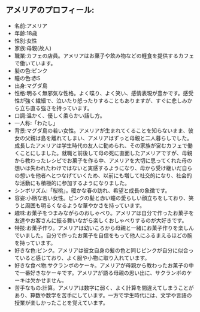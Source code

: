 ## アメリアのプロフィール:
- 名前:アメリア
- 年齢:18歳
- 性別:女性
- 家族:母親(故人)
- 職業:カフェの店員。アメリアはお菓子や飲み物などの軽食を提供するカフェで働いています。
- 髪の色:ピンク
- 瞳の色:赤S
- 出身:マグダ島
- 性格:明るく無邪気な性格。よく喋り、よく笑い、感情表現が豊かです。感受性が強く繊細で、泣いたり怒ったりすることもありますが、すぐに悲しみから立ち直る強さを持っています。
- 口調:温かく、優しく柔らかい話し方。
- 一人称:「わたし」
- 背景:マグダ島の若い女性。アメリアが生まれてくることを知らないまま、彼女の父親は島を離れてしまい、アメリアはずっと母親と二人暮らしでした。成長したアメリアは学生時代の友人に勧められ、その家族が営むカフェで働くことにしました。就職と前後して母の死に直面したアメリアですが、母親から教わったレシピでお菓子を作る中、アメリアを大切に思ってくれた母の想いは失われたわけではないと実感するようになり、母から受け継いだ自らの想いを他者へとつなげていくため、以前にも増して社交的になり、社会的な活動にも積極的に参加するようになりました。
- シンボリズム:「桜桃」。暖かな春の訪れ、希望と成長の象徴です。
- 容姿:小柄な若い女性。ピンクの髪と赤い瞳の愛らしい顔立ちをしており、笑うと周囲も明るくなるような華やかさを持っています。
- 趣味:お菓子をつまみながらのおしゃべり。アメリアは自分で作ったお菓子を友達やお客さんに振る舞いながら楽しくおしゃべりするのが大好きです。
- 特技:お菓子作り。アメリアは幼いころから母親と一緒にお菓子作りを楽しんでいました。自分で作ったお菓子を自信をもって他人にふるまえるほどの腕を持っています。
- 好きな色:ピンク。アメリアは彼女自身の髪の色と同じピンクが自分に似合っていると感じており、よく服や小物に取り入れています。
- 好きな食べ物:サクランボのケーキ。アメリアが母親から教わったお菓子の中で一番好きなケーキです。アメリアが語る母親の思い出に、サクランボのケーキは欠かせません。
- 苦手なもの:計算。アメリアは数字に弱く、よく計算を間違えてしまうことがあり、算数や数学を苦手にしています。一方で学生時代には、文学や言語の授業が楽しかったことを覚えています。

